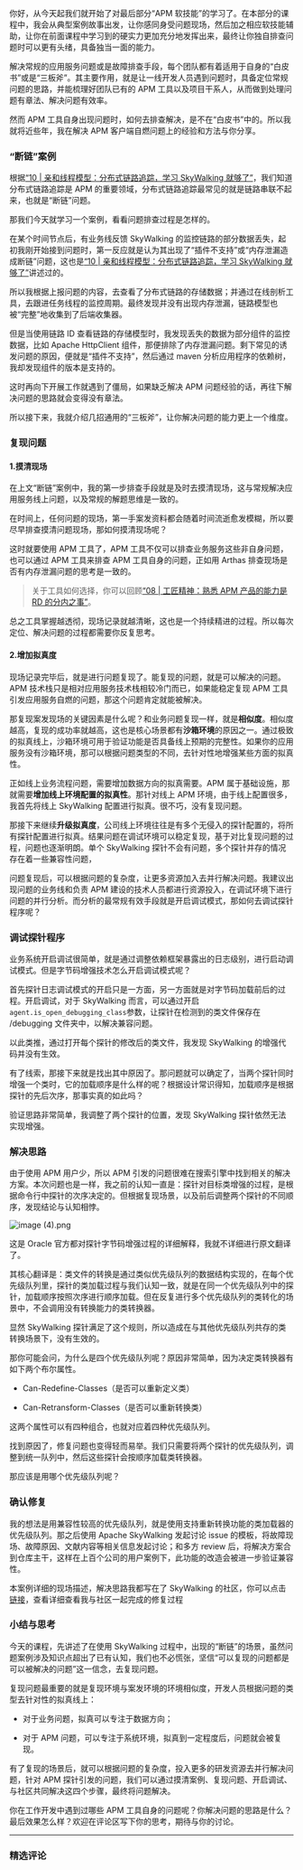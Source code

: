 <p data-nodeid="4381">你好，从今天起我们就开始了对最后部分“APM 软技能”的学习了。在本部分的课程中，我会从典型案例故事出发，让你感同身受问题现场，然后加之相应软技能辅助，让你在前面课程中学习到的硬实力更加充分地发挥出来，最终让你独自排查问题时可以更有头绪，具备独当一面的能力。</p>


<p data-nodeid="3930">解决常规的应用服务问题或是故障排查手段，每个团队都有着适用于自身的“白皮书”或是“三板斧”。其主要作用，就是让一线开发人员遇到问题时，具备定位常规问题的思路，并能梳理好团队已有的 APM 工具以及项目干系人，从而做到处理问题有章法、解决问题有效率。</p>
<p data-nodeid="3931">然而 APM 工具自身出现问题时，如何去排查解决，是不在“白皮书”中的。所以我就将近些年，我在解决 APM 客户端自燃问题上的经验和方法与你分享。</p>
<h3 data-nodeid="3932">“断链”案例</h3>
<p data-nodeid="3933">根据<a href="https://kaiwu.lagou.com/course/courseInfo.htm?courseId=729&amp;sid=20-h5Url-0&amp;lgec_type=website&amp;lgec_sign=86228E00A960E2EB44DCA4027393428B&amp;buyFrom=2&amp;pageId=1pz4#/detail/pc?id=7059&amp;fileGuid=xxQTRXtVcqtHK6j8" data-nodeid="3996">“10 | 亲和线程模型：分布式链路追踪，学习 SkyWalking 就够了”</a>，我们知道分布式链路追踪是 APM 的重要领域，分布式链路追踪最常见的就是链路串联不起来，也就是“断链”问题。</p>
<p data-nodeid="3934">那我们今天就学习一个案例，看看问题排查过程是怎样的。</p>
<p data-nodeid="3935">在某个时间节点后，有业务线反馈 SkyWalking 的监控链路的部分数据丢失，起初我刚开始接到问题时，第一反应就是认为其出现了“插件不支持”或“内存泄漏造成断链”问题，这也是<a href="https://kaiwu.lagou.com/course/courseInfo.htm?courseId=729&amp;sid=20-h5Url-0&amp;lgec_type=website&amp;lgec_sign=86228E00A960E2EB44DCA4027393428B&amp;buyFrom=2&amp;pageId=1pz4#/detail/pc?id=7059&amp;fileGuid=xxQTRXtVcqtHK6j8" data-nodeid="4002">“10 | 亲和线程模型：分布式链路追踪，学习 SkyWalking 就够了”</a>讲述过的。</p>
<p data-nodeid="3936">所以我根据上报问题的内容，去查看了分布式链路的存储数据；并通过在线剖析工具，去跟进任务线程的监控周期。最终发现并没有出现内存泄漏，链路模型也被“完整”地收集到了后端收集器。</p>
<p data-nodeid="3937">但是当使用链路 ID 查看链路的存储模型时，我发现丢失的数据为部分组件的监控数据，比如 Apache HttpClient 组件，那便排除了内存泄漏问题。剩下常见的诱发问题的原因，便就是“插件不支持”，然后通过 maven 分析应用程序的依赖树，我却发现组件的版本是支持的。</p>
<p data-nodeid="3938">这时再向下开展工作就遇到了僵局，如果缺乏解决 APM 问题经验的话，再往下解决问题的思路就会变得没有章法。</p>
<p data-nodeid="3939">所以接下来，我就介绍几招通用的“三板斧”，让你解决问题的能力更上一个维度。</p>
<h3 data-nodeid="3940">复现问题</h3>
<h4 data-nodeid="3941">1.摸清现场</h4>
<p data-nodeid="3942">在上文“断链”案例中，我的第一步排查手段就是及时去摸清现场，这与常规解决应用服务线上问题，以及常规的解题思维是一致的。</p>
<p data-nodeid="3943">在时间上，任何问题的现场，第一手案发资料都会随着时间流逝愈发模糊，所以要尽早排查摸清问题现场，那如何摸清现场呢？</p>
<p data-nodeid="3944">这时就要使用 APM 工具了，APM 工具不仅可以排查业务服务这些非自身问题，也可以通过 APM 工具来排查 APM 工具自身的问题，正如用 Arthas 排查现场是否有内存泄漏问题的思考是一致的。</p>
<blockquote data-nodeid="3945">
<p data-nodeid="3946">关于工具如何选择，你可以回顾<a href="https://kaiwu.lagou.com/course/courseInfo.htm?courseId=729&amp;sid=20-h5Url-0&amp;lgec_type=website&amp;lgec_sign=86228E00A960E2EB44DCA4027393428B&amp;buyFrom=2&amp;pageId=1pz4#/detail/pc?id=7057&amp;fileGuid=xxQTRXtVcqtHK6j8" data-nodeid="4016">“08 | 工匠精神：熟悉 APM 产品的能力是 RD 的分内之事”</a>。</p>
</blockquote>
<p data-nodeid="3947">总之工具掌握越透彻，现场记录就越清晰，这也是一个持续精进的过程。所以每次定位、解决问题的过程都需要你反复思考。</p>
<h4 data-nodeid="3948">2.增加拟真度</h4>
<p data-nodeid="3949">现场记录完毕后，就是进行问题复现了。能复现的问题，就是可以解决的问题。APM 技术栈只是相对应用服务技术栈相较冷门而已，如果能稳定复现 APM 工具引发应用服务自燃的问题，那这个问题肯定就能被解决。</p>
<p data-nodeid="3950">那复现案发现场的关键因素是什么呢？和业务问题复现一样，就是<strong data-nodeid="4030">相似度</strong>。相似度越高，复现的成功率就越高，这也是核心场景都有<strong data-nodeid="4031">沙箱环境</strong>的原因之一。通过极致的拟真线上，沙箱环境可用于验证功能是否具备线上预期的完整性。如果你的应用服务没有沙箱环境，那可以根据问题类型的不同，去针对性地增强某些方面的拟真性。</p>
<p data-nodeid="3951">正如线上业务流程问题，需要增加数据方向的拟真需要。APM 属于基础设施，那就需要<strong data-nodeid="4037">增加线上环境配置的拟真性</strong>。那针对线上 APM 环境，由于线上配置很多，我首先将线上 SkyWalking 配置进行拟真。很不巧，没有复现问题。</p>
<p data-nodeid="3952">那接下来继续<strong data-nodeid="4043">升级拟真度</strong>，公司线上环境往往是有多个无侵入的探针配置的，将所有探针配置进行拟真。结果问题在调试环境可以稳定复现，基于对比复现问题的过程，问题也逐渐明朗。单个 SkyWalking 探针不会有问题，多个探针并存的情况存在着一些兼容性问题，</p>
<p data-nodeid="3953">问题复现后，可以根据问题的复杂度，让更多资源加入去并行解决问题。我建议出现问题的业务线和负责 APM 建设的技术人员都进行资源投入，在调试环境下进行问题的并行分析。而分析的最常规有效手段就是开启调试模式，那如何去调试探针程序呢？</p>
<h3 data-nodeid="3954">调试探针程序</h3>
<p data-nodeid="3955">业务系统开启调试很简单，就是通过调整依赖框架暴露出的日志级别，进行启动调试模式。但是字节码增强技术怎么开启调试模式呢？</p>
<p data-nodeid="3956">首先探针日志调试模式的开启只是一方面，另一方面就是对字节码加载前后的过程。开启调试，对于 SkyWalking 而言，可以通过开启<code data-backticks="1" data-nodeid="4048">agent.is_open_debugging_class</code>参数，让探针在检测到的类文件保存在 /debugging 文件夹中，以解决兼容问题。</p>
<p data-nodeid="3957">以此类推，通过打开每个探针的修改后的类文件，我发现 SkyWalking 的增强代码并没有生效。</p>
<p data-nodeid="3958">有了线索，那接下来就是找出其中原因了。那问题就可以确定了，当两个探针同时增强一个类时，它的加载顺序是什么样的呢？根据设计常识得知，加载顺序是根据探针的先后次序，那事实真的如此吗？</p>
<p data-nodeid="3959">验证思路非常简单，我调整了两个探针的位置，发现 SkyWalking 探针依然无法实现增强。</p>
<h3 data-nodeid="3960">解决思路</h3>
<p data-nodeid="3961">由于使用 APM 用户少，所以 APM 引发的问题很难在搜索引擎中找到相关的解决方案。本次问题也是一样，我之前的认知一直是：探针对目标类增强的过程，是根据命令行中探针的次序决定的。但根据复现场景，以及前后调整两个探针的不同顺序，发现结论与认知相悖。</p>
<p data-nodeid="4681" class="te-preview-highlight"><img src="https://s0.lgstatic.com/i/image6/M00/43/24/CioPOWC3WX2ASor1AAYfy_tXXuw483.png" alt="image (4).png" data-nodeid="4688"></p>

<p data-nodeid="3963">这是 Oracle 官方都对探针字节码增强过程的详细解释，我就不详细进行原文翻译了。</p>
<p data-nodeid="3964">其核心翻译是：类文件的转换是通过类似优先级队列的数据结构实现的，在每个优先级队列里，探针的类加载过程与我们认知一致，就是在同一个优先级队列中的探针，加载顺序按照次序进行顺序加载。但在反复进行多个优先级队列的类转化的场景中，不会调用没有转换能力的类转换器。</p>
<p data-nodeid="3965">显然 SkyWalking 探针满足了这个规则，所以造成在与其他优先级队列共存的类转换场景下，没有生效的。</p>
<p data-nodeid="3966">那你可能会问，为什么是四个优先级队列呢？原因非常简单，因为决定类转换器有如下两个布尔属性。</p>
<ul data-nodeid="3967">
<li data-nodeid="3968">
<p data-nodeid="3969">Can-Redefine-Classes（是否可以重新定义类）</p>
</li>
<li data-nodeid="3970">
<p data-nodeid="3971">Can-Retransform-Classes（是否可以重新转换类）</p>
</li>
</ul>
<p data-nodeid="3972">这两个属性可以有四种组合，也就对应着四种优先级队列。</p>
<p data-nodeid="3973">找到原因了，修复问题也变得轻而易举。我们只需要将两个探针的优先级队列，调整到统一队列中，然后这些探针会按顺序加载类转换器。</p>
<p data-nodeid="3974">那应该是用哪个优先级队列呢？</p>
<h3 data-nodeid="3975">确认修复</h3>
<p data-nodeid="3976">我的想法是用兼容性较高的优先级队列，就是使用支持重新转换功能的类加载器的优先级队列。那之后使用 Apache SkyWalking 发起讨论 issue 的模板，将故障现场、故障原因、文献内容等相关信息发起讨论；和多方 review 后，将解决方案合到仓库主干，这样在上百个公司的用户案例下，此功能的改造会被进一步验证兼容性。</p>
<p data-nodeid="3977">本案例详细的现场描述，解决思路我都写在了 SkyWalking 的社区，你可以点击<a href="https://github.com/apache/skywalking/issues/3155?fileGuid=xxQTRXtVcqtHK6j8" data-nodeid="4070">链接</a>，查看详细查看我与社区一起完成的修复过程</p>
<h3 data-nodeid="3978">小结与思考</h3>
<p data-nodeid="3979">今天的课程，先讲述了在使用 SkyWalking 过程中，出现的“断链”的场景，虽然问题案例涉及知识点超出了已有认知，我们也不必慌张，坚信“可以复现的问题都是可以被解决的问题”这一信念，去复现问题。</p>
<p data-nodeid="3980">复现问题最重要的就是复现环境与案发环境的环境相似度，开发人员根据问题的类型去针对性的拟真线上：</p>
<ul data-nodeid="3981">
<li data-nodeid="3982">
<p data-nodeid="3983">对于业务问题，拟真可以专注于数据方向；</p>
</li>
<li data-nodeid="3984">
<p data-nodeid="3985">对于 APM 问题，可以专注于系统环境，拟真到一定程度后，问题就会被复现。</p>
</li>
</ul>
<p data-nodeid="3986">有了复现的场景后，就可以根据问题的复杂度，投入更多的研发资源去并行解决问题，针对 APM 探针引发的问题，我们可以通过摸清案例、复现问题、开启调试、与社区共同解决这四个步骤，最终将问题解决。</p>
<p data-nodeid="3987">你在工作开发中遇到过哪些 APM 工具自身的问题呢？你解决问题的思路是什么？最后效果怎么样？欢迎在评论区写下你的思考，期待与你的讨论。</p>

---

### 精选评论


